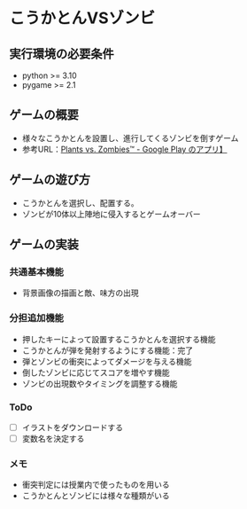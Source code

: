 # こうかとんVSゾンビ

## 実行環境の必要条件
* python >= 3.10
* pygame >= 2.1

## ゲームの概要
* 様々なこうかとんを設置し、進行してくるゾンビを倒すゲーム
* 参考URL：[Plants vs. Zombies™ - Google Play のアプリ】](https://play.google.com/store/apps/details?id=com.ea.game.pvzfree_row&hl=ja)

## ゲームの遊び方
* こうかとんを選択し、配置する。
* ゾンビが10体以上陣地に侵入するとゲームオーバー

## ゲームの実装
### 共通基本機能
* 背景画像の描画と敵、味方の出現

### 分担追加機能
* 押したキーによって設置するこうかとんを選択する機能
* こうかとんが弾を発射するようにする機能：完了
* 弾とゾンビの衝突によってダメージを与える機能
* 倒したゾンビに応じてスコアを増やす機能
* ゾンビの出現数やタイミングを調整する機能

### ToDo
- [ ] イラストをダウンロードする
- [ ] 変数名を決定する

### メモ
* 衝突判定には授業内で使ったものを用いる
* こうかとんとゾンビには様々な種類がいる
